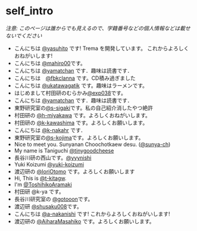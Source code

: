 # self_intro

_注意: このページは誰からでも見えるので、学籍番号などの個人情報などは載せないでください_

* こんにちは [@yasuhito](https://github.com/yasuhito) です! Trema を開発しています。
  これからよろしくおねがいします!
* こんにちは [@mahiro00](https://github.com/mahiro00)です。
* こんにちは [@yamatchan](https://github.com/yamatchan) です．趣味は読書です．
* こんにちは　[@fbkclanna](https://github.com/fbkclanna) です。CD積み過ぎました
* こんにちは [@ukatawagatik](https://github.com/ukatawagatik) です。趣味はラーメンです。
* はじめまして村田研のむらかみ[@exp038](http://github.com/exp038)です。
* こんにちは [@yamatchan](https://github.com/yamatchan) です．趣味は読書です．
* 東野研究室の[@s-sigaki](https://github.com/s-sigaki)です。私の自己紹介消したやつ絶許
* 村田研の [@h-miyakawa](https://github.com/h-miyakawa) です。よろしくおねがいします。
* 村田研の [@k-kawashima](https://github.com/k-kawashima) です。よろしくお願いします。
* こんにちは [@k-nakahr](https://github.com/k-nakahr) です．
* 東野研究室の[@s-kojima](https://github.com/s-kojima)です。よろしくお願いします。
* Nice to meet you. Sunyanan Choochotkaew desu. ([@sunya-ch](https://github.com/sunya-ch))
* My name is Taniguchi [@tinygoodcheese](https://github.com/tinygoodcheese)
* 長谷川研の西山です。[@yyynishi](https://github.com/yyynishi)
* Yuki Koizumi [@yuki-koizumi](https://github.com/yuki-koizumi)
* 渡辺研の [@IoriOtomo](https://github.com/IoriOtomo) です。よろしくお願いします
* Hi, This is [@t-kitagw](https://github.com/t-kitagw).
* I'm [@ToshihikoAramaki](https://github.com/ToshihikoAramaki)
* 村田研 @k-ya です。
* 長谷川研究室の [@gotooon](https://github.com/gotooon)です。
* 渡辺研 [@shusaku008](https://github.com/shusaku008)です。
* こんにちは [@a-nakanishi](https://github.com/a-nakanishi) です!
  これからよろしくおねがいします!
* 渡辺研の [@AiharaMasahiko](https://github.com/AiharaMasahiko) です。よろしくお願いします。
